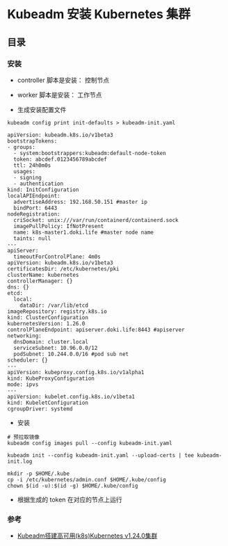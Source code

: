 # Kubeadm 安装 Kubernetes 集群

## 目录

### 安装

- controller 脚本是安装： 控制节点

- worker 脚本是安装： 工作节点

- 生成安装配置文件

```shell
kubeadm config print init-defaults > kubeadm-init.yaml

apiVersion: kubeadm.k8s.io/v1beta3
bootstrapTokens:
- groups:
  - system:bootstrappers:kubeadm:default-node-token
  token: abcdef.0123456789abcdef
  ttl: 24h0m0s
  usages:
  - signing
  - authentication
kind: InitConfiguration
localAPIEndpoint:
  advertiseAddress: 192.168.50.151 #master ip
  bindPort: 6443
nodeRegistration:
  criSocket: unix:///var/run/containerd/containerd.sock
  imagePullPolicy: IfNotPresent
  name: k8s-master1.doki.life #master node name
  taints: null
---
apiServer:
  timeoutForControlPlane: 4m0s
apiVersion: kubeadm.k8s.io/v1beta3
certificatesDir: /etc/kubernetes/pki
clusterName: kubernetes
controllerManager: {}
dns: {}
etcd:
  local:
    dataDir: /var/lib/etcd
imageRepository: registry.k8s.io
kind: ClusterConfiguration
kubernetesVersion: 1.26.0
controlPlaneEndpoint: apiserver.doki.life:8443 #apiserver
networking:
  dnsDomain: cluster.local
  serviceSubnet: 10.96.0.0/12
  podSubnet: 10.244.0.0/16 #pod sub net
scheduler: {}
---
apiVersion: kubeproxy.config.k8s.io/v1alpha1
kind: KubeProxyConfiguration
mode: ipvs
---
apiVersion: kubelet.config.k8s.io/v1beta1
kind: KubeletConfiguration
cgroupDriver: systemd
```

- 安装

```shell
# 预拉取镜像
kubeadm config images pull --config kubeadm-init.yaml

kubeadm init --config kubeadm-init.yaml --upload-certs | tee kubeadm-init.log

mkdir -p $HOME/.kube
cp -i /etc/kubernetes/admin.conf $HOME/.kube/config
chown $(id -u):$(id -g) $HOME/.kube/config
```

- 根据生成的 token 在对应的节点上运行

### 参考

- [Kubeadm搭建高可用(k8s)Kubernetes v1.24.0集群](https://www.cnblogs.com/hahaha111122222/p/16287595.html)